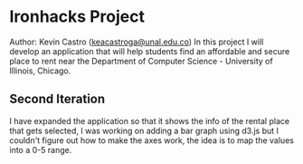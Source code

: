 # Ironhacks Project
Author: Kevin Castro (keacastroga@unal.edu.co)
In this project I will develop an application that will help students find an affordable and secure place to rent near the Department of Computer Science - University of Illinois, Chicago.
## Second Iteration
I have expanded the application so that it shows the info of the rental place that gets selected, I was working on adding a bar graph using d3.js but I couldn't figure out how to make the axes work, the idea is to map the values into a 0-5 range.
